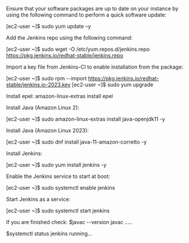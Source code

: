 Ensure that your software packages are up to date on your instance by using the following command to perform a quick software update:

[ec2-user ~]$ sudo yum update –y

Add the Jenkins repo using the following command:

[ec2-user ~]$ sudo wget -O /etc/yum.repos.d/jenkins.repo \
    https://pkg.jenkins.io/redhat-stable/jenkins.repo

Import a key file from Jenkins-CI to enable installation from the package:

[ec2-user ~]$ sudo rpm --import https://pkg.jenkins.io/redhat-stable/jenkins.io-2023.key
[ec2-user ~]$ sudo yum upgrade

Install epel:
amazon-linux-extras install epel

Install Java (Amazon Linux 2):

[ec2-user ~]$ sudo amazon-linux-extras install java-openjdk11 -y

Install Java (Amazon Linux 2023):

[ec2-user ~]$ sudo dnf install java-11-amazon-corretto -y

Install Jenkins:

[ec2-user ~]$ sudo yum install jenkins -y

Enable the Jenkins service to start at boot:

[ec2-user ~]$ sudo systemctl enable jenkins

Start Jenkins as a service:

[ec2-user ~]$ sudo systemctl start jenkins

If you are finished check:
$javac --version
javac .....

$systemctl status jenkins
running...